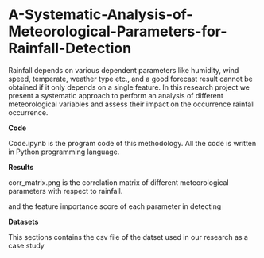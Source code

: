 # A-Systematic-Analysis-of-Meteorological-Parameters-for-Rainfall-Detection

Rainfall depends on various dependent parameters like humidity, wind speed, temperate, weather type etc., and a good forecast result cannot be obtained if it only depends on a single feature. In this research project we present a systematic approach to perform an analysis of different meteorological variables and assess their impact on the occurrence rainfall occurrence. 

**Code**

Code.ipynb is the program code of this methodology. All the code is written in Python programming language.

**Results**

corr_matrix.png is the correlation matrix of different meteorological parameters with respect to rainfall.

and the feature importance score of each parameter in detecting 

**Datasets**

This sections contains the csv file of the datset used in our research as a case study
